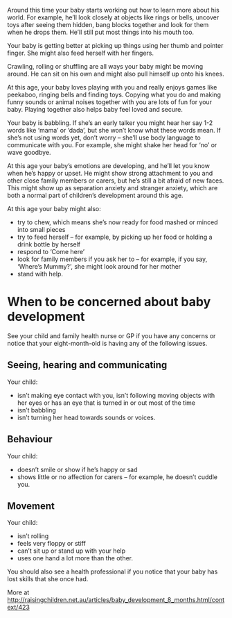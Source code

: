 Around this time your baby starts working out how to learn more about his world. For example, he’ll look closely at objects like rings or bells, uncover toys after seeing them hidden, bang blocks together and look for them when he drops them. He’ll still put most things into his mouth too.

Your baby is getting better at picking up things using her thumb and pointer finger. She might also feed herself with her fingers.

Crawling, rolling or shuffling are all ways your baby might be moving around. He can sit on his own and might also pull himself up onto his knees.

At this age, your baby loves playing with you and really enjoys games like peekaboo, ringing bells and finding toys. Copying what you do and making funny sounds or animal noises together with you are lots of fun for your baby. Playing together also helps baby feel loved and secure.

Your baby is babbling. If she’s an early talker you might hear her say 1-2 words like ‘mama’ or ‘dada’, but she won’t know what these words mean. If she’s not using words yet, don’t worry – she’ll use body language to communicate with you. For example, she might shake her head for ‘no’ or wave goodbye.

At this age your baby’s emotions are developing, and he’ll let you know when he’s happy or upset. He might show strong attachment to you and other close family members or carers, but he’s still a bit afraid of new faces. This might show up as separation anxiety and stranger anxiety, which are both a normal part of children’s development around this age.

At this age your baby might also:

- try to chew, which means she’s now ready for food mashed or minced into small pieces
- try to feed herself – for example, by picking up her food or holding a drink bottle by herself
- respond to ‘Come here’
- look for family members if you ask her to – for example, if you say, ‘Where’s Mummy?’, she might look around for her mother
- stand with help.

# When to be concerned about baby development
See your child and family health nurse or GP if you have any concerns or notice that your eight-month-old is having any of the following issues.

## Seeing, hearing and communicating 
Your child:
- isn’t making eye contact with you, isn’t following moving objects with her eyes or has an eye that is turned in or out most of the time
- isn’t babbling
- isn’t turning her head towards sounds or voices.

## Behaviour 
Your child:
- doesn’t smile or show if he’s happy or sad
- shows little or no affection for carers – for example, he doesn’t cuddle you.

## Movement 
Your child:
- isn’t rolling
- feels very floppy or stiff
- can’t sit up or stand up with your help
- uses one hand a lot more than the other.

You should also see a health professional if you notice that your baby has lost skills that she once had.

More at http://raisingchildren.net.au/articles/baby_development_8_months.html/context/423
